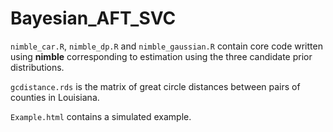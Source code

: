 # Bayesian_AFT_SVC

`nimble_car.R`, `nimble_dp.R` and `nimble_gaussian.R` contain core code written using **nimble** corresponding to estimation using the three candidate prior distributions. 

`gcdistance.rds` is the matrix of great circle distances between pairs of counties in Louisiana.

`Example.html` contains a simulated example.

